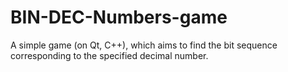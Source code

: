 BIN-DEC-Numbers-game
====================

A simple game (on Qt, C++), which aims to find the bit sequence corresponding to the specified decimal number.

